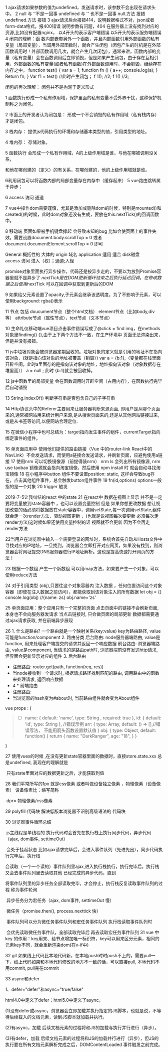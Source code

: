 1 ajax请求如果参数的值为undefined，发送请求时，该参数不会出现在请求头中。
2 null 与 ‘’不是一回事 undefined 与 '' 也不是一回事 null.方法 报错   undefined.方法 报错
3 ajax请求后台报错414，说明数据格式不对，json或者form-data格式，报400错误 说明参数有问题，404 在服务器上没有找到对应的资源,比如没有配置nginx， 以4开头的表示客户端错误 以5开头的表示服务端错误
4 闭包的理解：函 数内部嵌套另外一个函数，并且内部函数引用外部函数的私有变量（局部变量），当调用外部函数时，就会产生闭包（闭包产生的时机是在外部函数调用时！外部函数调用几次，就会产生几次闭包），通常来讲，函数内部的变量（私有变量）会在函数调用后立即销毁，但是如果产生闭包，由于存在互相引用，外部函数的私有变量(或者私有函数)在外部函数调用时，不会销毁，继续存在内存之中。
function test() {
 var a = 1;
function fn () {
  a++;
console.log(a);
}
Return fn;
}
Var f1 = test()  //此时产生闭包；
f 1(); //2;
f 1() //3;

闭包的再次理解： 闭包并不是拘泥于定义形式 

1 函数执行形成一个私有作用域，保护里面的私有变量不受外界干扰，这种保护机制称之为闭包。

2 市面上的开发者认为闭包是： 形成一个不会销毁的私有作用域（私有栈内存）才是闭包。

3 栈内存： 提供js代码执行的环境和存储基本类型的值，引用类型的地址。

4 堆内存： 存储对象。

5 函数执行 会形成一个私有作用域，A的上级作用域是谁，与他在哪被调用没关系，

和他在哪创建的（定义）的有关系，在哪创建的，他的上级作用域就是谁。





6利用闭包可以将函数内部的局部变量存在内存中（缓存起来）
5 vue路由跳转属于异步；

6 access 访问 通道

7 vue中操作dom需要谨慎，尤其是添加或删除dom的时候，特别是mounted()和created()的时候，此时dom对象还没有生成，要放在this.nextTick()的回调函数中。

8 移动端 页面如果被手机键盘撑起 会导致未知的bug 比如会使页面上的事件失效，需要设置document.body.scrollTop =  0  或者 document.documentElement.scrollTop  =  0 即可

General 概括性的 大体的 origin 域名  application 适用 适合 disk磁盘    
access 访问  进入（权）；通道;入径

promise对象里面执行异步操作，代码还是按异步走的，不要以为放到Promise容器里就不是异步了
$nextTick 是在DOM更新循环结束之后执行延迟回调，在修改数据之后使用$nextTick 可以在回调中获取到更新后的DOM

9 如果给父元素设置了opacity,子元素会继承该透明度。为了不影响子元素，可以使用background: rgba()表示

11 节点 包括 doucument节点（整个html文档） element节点（比如body,div等） attribute节点（属性节点），text节点（文本节点）

10 生命礼仪移动端vue项目点击事件错误写成了@click = find img，在methods对象里findimg() {},由于上下两个方法不一致，在生产环境中 页面无法渲染出来，但是并没有报错。

11 js中垃圾对象会被浏览器定期回收的。垃圾对象的定义就是引用的地址不在指向该对象，(就是指向该对象的地址被覆盖（销毁）)  var a = {b:1},（变量都在栈里面开辟空间，此时a里面存的是指向该对象的地址，地址指向该对象（对象数据存在堆里面））  a = null ; 此时 {b:1}就会被回收掉。

12 js中函数里的局部变量 会在函数调用时开辟空间（占用内存），在函数执行完毕后自动销毁

13 String.indexOf() 判断字符串是否包含自己的子字符串

14 Http协议头中的Referer主要用来让服务器判断来源页面, 即用户是从哪个页面来的,通常被网站用来统计用户来源,是从搜索页面来的,还是从其他网站链接过来,或是从书签等访问,以便网站合理定位.

15 在微信小程序中也可总结为：target指向发生事件的组件，currentTarget指向绑定事件的组件。

16 单页面应用中 使用他们提供的路由链接（Vue 中的router-link  React中的NavLink）不会发送请求，而使用a链接会发送请求，并刷新页面，应避免使用a链接
17 使用nrm 可以切换镜像源（前提得装nrm） nrm ls  会列出所有镜像源, nrm use taobao 镜像源就会指向淘宝镜像，然后使用 npm install 时 就会自动寻找淘宝镜像
18 在小程序中button 组件不要设置position: static, 这样会导致bug存在，点击其他组件事件，总会触发button组件事件
19 fn(id,options)  options一般指的是一个对象
20 trigger 触发


2019-7-5让我纠结的react 中的state
21  在react中 数据在视图上显示 并不是一定要将变量放到state容器中 ，也可以设置变量控制 但是 如果你想更改数据 想让视图改变的话必须将数据放在state容器中，调用setState,每一次调用setState,组件就会走一次render方法，驱动视图更新 ，(也就是说视图每次要更新 必须每次走render方法)这时候如果还使用变量控制的话 视图就不会更新 因为不会再走render方法

22当用户在浏览器中输入一个需要登录的网址时，系统会首先自动从Hosts文件中寻找对应的IP地址，一旦找到，浏览器会立即打开对应网页，如果没有找到，则浏览器会将网址提交DNS服务器进行IP地址解析。这也是提高快速打开网页的方法！

23 根据一个数组 产生一个新数组 可以用map方法，如果要产生一个对象，可以使用reduce方法

24 对于引用类型 (obj),只要往这个对象容器内 注入数据 ，任何位置访问这个对象容器（即使在注入数据之前访问），都能获取到该对象注入的所有数据
let obj = {}
console.log(obj) //{name: zs}
obj.name='zs'

25 单页面应用：整个应用只有一个完整的页面 点击页面中的链接不会刷新页面, 本身也不会向服务器发请求 当点击链接时, 只会做页面的局部更新
 数据都需要通过ajax请求获取, 并在前端异步展现

26 1. 什么是路由?
	一个路由就是一个映射关系(key:value)
	key为路由路径, value可能是function/component
2. 路由分类
  后台路由: node服务器端路由, value是function, 用来处理客户端提交的请求并返回一个响应数据
  前台路由: 浏览器端路由, value是component, 当请求的是路由path时, 浏览器端前没有发送http请求, 但界面会更新显示对应的组件 
3. 后台路由
  * 注册路由: router.get(path, function(req, res))
  * 当node接收到一个请求时, 根据请求路径找到匹配的路由, 调用路由中的函数来处理请求, 返回响应数据
  * 4 * 前端路由
  * 注册路由: <Route path="/about" component={About}>
  * 当浏览器的hash变为#about时, 当前路由组件就会变为About组件

vue props : {
> - [ ] name: {
>          default: 'name',
>          	  type: String ,
>          	  required: true
>          	},
>          	id: {
>          	  default: 'id',
>          	  type: String
>          	},
>          	//错误示例
>          	arr: {
>          		type: Array,
>          		default: () => [],//错误写法， 不能用箭头函数设置默认值
>          	}
>          	obj: {
>          		type: Object,
>          	        default: function() {
>          	            return {
>          	                name: "DarkRanger",
>          	                age: "18",
>          	            }
>          	        }

}

27 使用vuex的时候 ,在没有更新state容器里面的数据时，直接store.state.xxx 总是undefined, 我现在的理解就是

​      只有state里面对应的数据更新之后，才能获取到值

28 我们平常所写的1px 就是css像素 或者叫做设备独立像素 ，物理像素（设备像素） 设备像素比：缩写简称

​    dpr= 物理像素/css像素

29 polyfill 代码块 解决低版本浏览器不识别高级语法的 代码块

 30  浏览器事件循环总结

​      js主线程是单线程的 执行代码时会首先在执行栈上执行同步代码，异步代码（ajax, dom事件, settimeOut）

​     会处于挂起状态  比如ajax请求完毕后，会进入事件队列（先进先出），同步代码执行完毕后，执行栈

​      会读取（一个一个读的）事件队列里ajax,进入执行栈执行，执行完毕后，执行栈又会去事件队列里去读取其他                已经完成的异步代码，直到

​    将事件队列里的异步任务全部读取完毕，才会停止，执行栈反复读取事件队列的过程 称为事件轮询

​    异步任务分为宏任务（ajax, dom事件, settimeOut  慢）

​    微任务（promise.then(), process.nexttick  快）

​    事件队列可以分为微任务事件队列和宏任务事件队列 执行栈读取事件队列时

​    会优先读取微任务事件队，全部读取完毕后 再去读取宏任务事件队列
31 vue 中key 的作用：key用来、给节点增加唯一标识符，key可以用来区分元素，相同的元素key不同，就会重新渲染dom(在v-if中)

32 git 如果线上代码比本地代码新，在本地push时时push不上的，需要pull一下，线上代码如果和本地代码修改的地方不一致的话，可以直接pull, 本地代码不用commit, pull完在commit

33     async和defer

1、defer="defer"和async="true/false"

html4.0中定义了defer；html5.0中定义了async。

(1)没有defer或async，浏览器会立即加载并执行指定的JS脚本，也就是说，不等待后续载入的文档元素，读到JS脚本就加载并执行。

(2)有async，加载 后续文档元素的过程将和JS的加载与执行并行进行（异步）。

(3)有defer，加载 后续文档元素的过程将和JS的加载并行进行（异步），但JS的执行要在所有文档元素解析完成之后，DOMContentLoaded 事件触发之前完成。